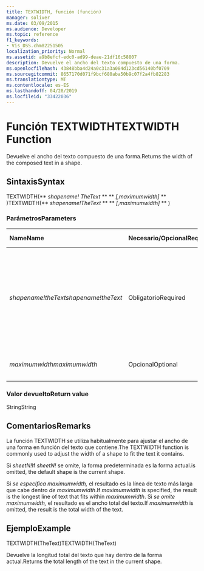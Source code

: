 ```yaml
---
title: TEXTWIDTH, función (función)
manager: soliver
ms.date: 03/09/2015
ms.audience: Developer
ms.topic: reference
f1_keywords:
- Vis_DSS.chm82251505
localization_priority: Normal
ms.assetid: a9b8efcf-edc0-ad99-deae-21df16c58807
description: Devuelve el ancho del texto compuesto de una forma.
ms.openlocfilehash: 43848bba4d24a0c31a3a084d123cd56140bf0709
ms.sourcegitcommit: 8657170d071f9bcf680aba50b9c07f2a4fb82283
ms.translationtype: MT
ms.contentlocale: es-ES
ms.lasthandoff: 04/28/2019
ms.locfileid: "33422036"
---
```

# <a name="textwidth-function"></a><span data-ttu-id="54a82-103">Función TEXTWIDTH</span><span class="sxs-lookup"><span data-stu-id="54a82-103">TEXTWIDTH Function</span></span>

<span data-ttu-id="54a82-104">Devuelve el ancho del texto compuesto de una forma.</span><span class="sxs-lookup"><span data-stu-id="54a82-104">Returns the width of the composed text in a shape.</span></span> 
  
## <a name="syntax"></a><span data-ttu-id="54a82-105">Sintaxis</span><span class="sxs-lookup"><span data-stu-id="54a82-105">Syntax</span></span>

<span data-ttu-id="54a82-106">TEXTWIDTH(\*\* *shapename! TheText* \*\* \*\* *[,maximumwidth]* \*\* )</span><span class="sxs-lookup"><span data-stu-id="54a82-106">TEXTWIDTH(\*\* *shapename!TheText* \*\* \*\* *[,maximumwidth]* \*\* )</span></span> 
  
### <a name="parameters"></a><span data-ttu-id="54a82-107">Parámetros</span><span class="sxs-lookup"><span data-stu-id="54a82-107">Parameters</span></span>

|<span data-ttu-id="54a82-108">**Name**</span><span class="sxs-lookup"><span data-stu-id="54a82-108">**Name**</span></span>|<span data-ttu-id="54a82-109">**Necesario/Opcional**</span><span class="sxs-lookup"><span data-stu-id="54a82-109">**Required/Optional**</span></span>|<span data-ttu-id="54a82-110">**Tipo de datos**</span><span class="sxs-lookup"><span data-stu-id="54a82-110">**Data Type**</span></span>|<span data-ttu-id="54a82-111">**Descripción**</span><span class="sxs-lookup"><span data-stu-id="54a82-111">**Description**</span></span>|
|:-----|:-----|:-----|:-----|
| <span data-ttu-id="54a82-112">_shapename!theText_</span><span class="sxs-lookup"><span data-stu-id="54a82-112">_shapename!theText_</span></span> <br/> |<span data-ttu-id="54a82-113">Obligatorio</span><span class="sxs-lookup"><span data-stu-id="54a82-113">Required</span></span>  <br/> |<span data-ttu-id="54a82-114">**String**</span><span class="sxs-lookup"><span data-stu-id="54a82-114">**String**</span></span> <br/> |<span data-ttu-id="54a82-115">Una referencia a la celda llamada TheText de la forma de destino.</span><span class="sxs-lookup"><span data-stu-id="54a82-115">A reference to the cell named TheText in the target shape.</span></span>  <span data-ttu-id="54a82-116">_shapename!_</span><span class="sxs-lookup"><span data-stu-id="54a82-116">_shapename!_</span></span> <span data-ttu-id="54a82-117">es el nombre de la forma de la que desea recuperar el texto.</span><span class="sxs-lookup"><span data-stu-id="54a82-117">is the name of the shape from which you want to retrieve the text.</span></span>  <br/> |
| <span data-ttu-id="54a82-118">_maximumwidth_</span><span class="sxs-lookup"><span data-stu-id="54a82-118">_maximumwidth_</span></span> <br/> |<span data-ttu-id="54a82-119">Opcional</span><span class="sxs-lookup"><span data-stu-id="54a82-119">Optional</span></span>  <br/> |<span data-ttu-id="54a82-120">**Numérico**</span><span class="sxs-lookup"><span data-stu-id="54a82-120">**Numeric**</span></span> <br/> |<span data-ttu-id="54a82-121">Ancho máximo del bloque de texto.</span><span class="sxs-lookup"><span data-stu-id="54a82-121">The maximum width of the text block.</span></span>  <br/> |
   
### <a name="return-value"></a><span data-ttu-id="54a82-122">Valor devuelto</span><span class="sxs-lookup"><span data-stu-id="54a82-122">Return value</span></span>

<span data-ttu-id="54a82-123">String</span><span class="sxs-lookup"><span data-stu-id="54a82-123">String</span></span>
  
## <a name="remarks"></a><span data-ttu-id="54a82-124">Comentarios</span><span class="sxs-lookup"><span data-stu-id="54a82-124">Remarks</span></span>

<span data-ttu-id="54a82-125">La función TEXTWIDTH se utiliza habitualmente para ajustar el ancho de una forma en función del texto que contiene.</span><span class="sxs-lookup"><span data-stu-id="54a82-125">The TEXTWIDTH function is commonly used to adjust the width of a shape to fit the text it contains.</span></span>
  
<span data-ttu-id="54a82-126">Si  _sheetN!_</span><span class="sxs-lookup"><span data-stu-id="54a82-126">If  _sheetN!_</span></span> <span data-ttu-id="54a82-127">se omite, la forma predeterminada es la forma actual.</span><span class="sxs-lookup"><span data-stu-id="54a82-127">is omitted, the default shape is the current shape.</span></span> 
  
<span data-ttu-id="54a82-128">Si  _se especifica maximumwidth,_ el resultado es la línea de texto más larga que cabe dentro  _de maximumwidth_.</span><span class="sxs-lookup"><span data-stu-id="54a82-128">If  _maximumwidth_ is specified, the result is the longest line of text that fits within  _maximumwidth_.</span></span> <span data-ttu-id="54a82-129">Si  _se omite maximumwidth,_ el resultado es el ancho total del texto.</span><span class="sxs-lookup"><span data-stu-id="54a82-129">If  _maximumwidth_ is omitted, the result is the total width of the text.</span></span> 
  
## <a name="example"></a><span data-ttu-id="54a82-130">Ejemplo</span><span class="sxs-lookup"><span data-stu-id="54a82-130">Example</span></span>

<span data-ttu-id="54a82-131">TEXTWIDTH(TheText)</span><span class="sxs-lookup"><span data-stu-id="54a82-131">TEXTWIDTH(TheText)</span></span> 
  
<span data-ttu-id="54a82-132">Devuelve la longitud total del texto que hay dentro de la forma actual.</span><span class="sxs-lookup"><span data-stu-id="54a82-132">Returns the total length of the text in the current shape.</span></span> 
  

